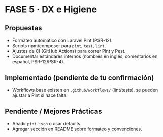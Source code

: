 # FASE 5 · DX e Higiene

## Propuestas
- Formateo automático con Laravel Pint (PSR-12).
- Scripts npm/composer para `pint`, `test`, `lint`.
- Ajustes de CI (GitHub Actions) para correr Pint y Pest.
- Documentar estándares internos (nombres en inglés, comentarios en español, PSR-12/PSR-4).

## Implementado (pendiente de tu confirmación)
- Workflows base existen en `.github/workflows/` (lint/tests), se pueden ajustar a Pint si hace falta.

## Pendiente / Mejores Prácticas
- Añadir `pint.json` o usar defaults.
- Agregar sección en README sobre formateo y convenciones.
